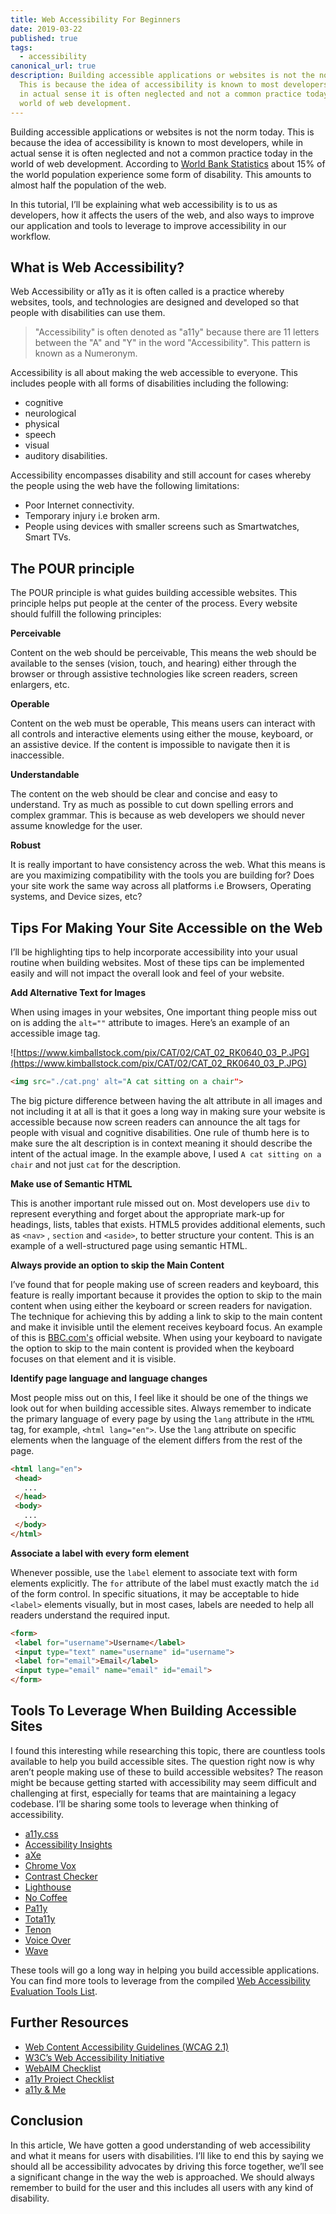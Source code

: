 ```yaml
---
title: Web Accessibility For Beginners
date: 2019-03-22
published: true
tags:
  - accessibility
canonical_url: true
description: Building accessible applications or websites is not the norm today.
  This is because the idea of accessibility is known to most developers, while
  in actual sense it is often neglected and not a common practice today in the
  world of web development.
---
```

Building accessible applications or websites is not the norm today. This is because the idea of accessibility is known to most developers, while in actual sense it is often neglected and not a common practice today in the world of web development. According to [World Bank Statistics](https://www.worldbank.org/en/topic/disability) about 15% of the world population experience some form of disability. This amounts to almost half the population of the web.

In this tutorial, I’ll be explaining what web accessibility is to us as developers, how it affects the users of the web, and also ways to improve our application and tools to leverage to improve accessibility in our workflow.

## What is Web Accessibility?

Web Accessibility or a11y as it is often called is a practice whereby websites, tools, and technologies are designed and developed so that people with disabilities can use them.

> "Accessibility" is often denoted as "a11y" because there are 11 letters between the "A" and "Y" in the word "Accessibility". This pattern is known as a Numeronym.

Accessibility is all about making the web accessible to everyone. This includes people with all forms of disabilities including the following:

* cognitive
* neurological
* physical
* speech
* visual
* auditory disabilities.

Accessibility encompasses disability and still account for cases whereby the people using the web have the following limitations:

* Poor Internet connectivity.
* Temporary injury i.e broken arm.
* People using devices with smaller screens such as Smartwatches, Smart TVs.

## The POUR principle

The POUR principle is what guides building accessible websites. This principle helps put people at the center of the process. Every website should fulfill the following principles:

**Perceivable**  

Content on the web should be perceivable, This means the web should be available to the senses (vision, touch, and hearing) either through the browser or through assistive technologies like screen readers, screen enlargers, etc.

**Operable**

Content on the web must be operable, This means users can interact with all controls and interactive elements using either the mouse, keyboard, or an assistive device. If the content is impossible to navigate then it is inaccessible.

**Understandable**

The content on the web should be clear and concise and easy to understand. Try as much as possible to cut down spelling errors and complex grammar. This is because as web developers we should never assume knowledge for the user.

**Robust**

It is really important to have consistency across the web. What this means is are you maximizing compatibility with the tools you are building for? Does your site work the same way across all platforms i.e Browsers, Operating systems, and Device sizes, etc?

## Tips For Making Your Site Accessible on the Web

I’ll be highlighting tips to help incorporate accessibility into your usual routine when building websites. Most of these tips can be implemented easily and will not impact the overall look and feel of your website.

**Add Alternative Text for Images**  

When using images in your websites, One important thing people miss out on is adding the `alt=""` attribute to images. Here’s an example of an accessible image tag.

![https://www.kimballstock.com/pix/CAT/02/CAT_02_RK0640_03_P.JPG](https://www.kimballstock.com/pix/CAT/02/CAT_02_RK0640_03_P.JPG)

```html
<img src="./cat.png' alt="A cat sitting on a chair">
```

The big picture difference between having the alt attribute in all images and not including it at all is that it goes a long way in making sure your website is accessible because now screen readers can announce the alt tags for people with visual and cognitive disabilities. One rule of thumb here is to make sure the alt description is in context meaning it should describe the intent of the actual image. In the example above, I used `A cat sitting on a chair` and not just `cat` for the description.

**Make use of Semantic HTML**

This is another important rule missed out on. Most developers use `div` to represent everything and forget about the appropriate mark-up for headings, lists, tables that exists. HTML5 provides additional elements, such as `<nav>` , `section` and `<aside>`, to better structure your content. This is an example of a well-structured page using semantic HTML.

**Always provide an option to skip the Main Content**

I’ve found that for people making use of screen readers and keyboard, this feature is really important because it provides the option to skip to the main content when using either the keyboard or screen readers for navigation. The technique for achieving this by adding a link to skip to the main content and make it invisible until the element receives keyboard focus. An example of this is [BBC.com's](http://BBC.com) official website. When using your keyboard to navigate the option to skip to the main content is provided when the keyboard focuses on that element and it is visible.

**Identify page language and language changes**

Most people miss out on this, I feel like it should be one of the things we look out for when building accessible sites. Always remember to indicate the primary language of every page by using the `lang` attribute in the `HTML` tag, for example, `<html lang="en">`. Use the `lang` attribute on specific elements when the language of the element differs from the rest of the page.

```html
<html lang="en"> 
 <head> 
   ...
 </head> 
 <body>
   ...
 </body> 
</html>
```

**Associate a label with every form element**

Whenever possible, use the `label` element to associate text with form elements explicitly. The `for` attribute of the label must exactly match the `id` of the form control. In specific situations, it may be acceptable to hide `<label>` elements visually, but in most cases, labels are needed to help all readers understand the required input.

```html
<form> 
 <label for="username">Username</label> 
 <input type="text" name="username" id="username"> 
 <label for="email">Email</label> 
 <input type="email" name="email" id="email"> 
</form>
```

## Tools To Leverage When Building Accessible Sites

I found this interesting while researching this topic, there are countless tools available to help you build accessible sites. The question right now is why aren’t people making use of these to build accessible websites? The reason might be because getting started with accessibility may seem difficult and challenging at first, especially for teams that are maintaining a legacy codebase. I’ll be sharing some tools to leverage when thinking of accessibility.

* [a11y.css](http://ffoodd.github.io/a11y.css/)
* [Accessibility Insights](https://accessibilityinsights.io/)
* [aXe](https://www.deque.com/axe/)
* [Chrome Vox](http://www.chromevox.com/)
* [Contrast Checker](https://contrastchecker.com/)
* [Lighthouse](https://chrome.google.com/webstore/detail/lighthouse/blipmdconlkpinefehnmjammfjpmpbjk)
* [No Coffee](https://chrome.google.com/webstore/detail/nocoffee/jjeeggmbnhckmgdhmgdckeigabjfbddl)
* [Pa11y](http://pa11y.org/)
* [Tota11y](https://khan.github.io/tota11y/)
* [Tenon](https://www.tenon.io/)
* [Voice Over](http://www.apple.com/accessibility/voiceover/)
* [Wave](http://wave.webaim.org/)

These tools will go a long way in helping you build accessible applications. You can find more tools to leverage from the compiled [Web Accessibility Evaluation Tools List](https://www.w3.org/WAI/ER/tools/).

## Further Resources

* [Web Content Accessibility Guidelines (WCAG 2.1)](http://www.w3.org/TR/WCAG20/)
* [W3C’s Web Accessibility Initiative](http://www.w3.org/WAI/)
* [WebAIM Checklist](https://webaim.org/standards/wcag/checklist)
* [a11y Project Checklist](https://a11yproject.com/checklist)
* [a11y & Me](https://a11y.me/)

## Conclusion

In this article, We have gotten a good understanding of web accessibility and what it means for users with disabilities. I’ll like to end this by saying we should all be accessibility advocates by driving this force together, we’ll see a significant change in the way the web is approached. We should always remember to build for the user and this includes all users with any kind of disability.